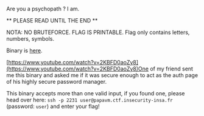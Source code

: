 Are you a psychopath ? I am.

** PLEASE READ UNTIL THE END **

NOTA: NO BRUTEFORCE. FLAG IS PRINTABLE. Flag only contains letters, numbers, symbols.

Binary is [here](https://static.ctf.insecurity-insa.fr/a38f37cb17a0699c30cb02f6b871fbd6a723a884.tar.gz).

[https://www.youtube.com/watch?v=2KBFD0aoZy8](https://www.youtube.com/watch?v=2KBFD0aoZy8)One of my friend sent me this binary and asked me if it was secure enough to act as the auth page of his highly secure password manager.

This binary accepts more than one valid input, if you found one, please head over here: `ssh -p 2231 user@papavm.ctf.insecurity-insa.fr` (password: `user`) and enter your flag!

